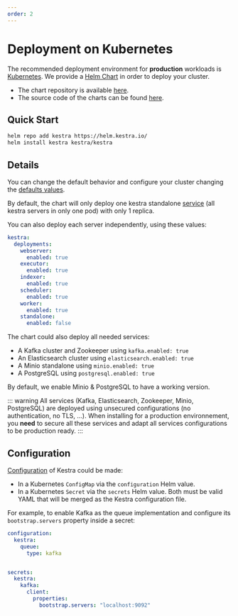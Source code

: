 ```yaml
---
order: 2
---
```

# Deployment on Kubernetes

The recommended deployment environment for **production** workloads is [Kubernetes](http://kubernetes.io/).
We provide a [Helm Chart](https://helm.sh/) in order to deploy your cluster.

- The chart repository is available [here](https://helm.kestra.io/).
- The source code of the charts can be found [here](https://github.com/kestra-io/helm-charts).

## Quick Start

```bash
helm repo add kestra https://helm.kestra.io/
helm install kestra kestra/kestra
```

## Details
You can change the default behavior and configure your cluster changing the [defaults values](https://github.com/kestra-io/helm-charts/blob/master/charts/kestra/values.yaml).

By default, the chart will only deploy one kestra standalone [service](../../../architecture) (all kestra servers in only one pod) with only 1 replica.

You can also deploy each server independently, using these values:
```yaml
kestra:
  deployments:
    webserver:
      enabled: true
    executor:
      enabled: true
    indexer:
      enabled: true
    scheduler:
      enabled: true
    worker:
      enabled: true
    standalone:
      enabled: false
```

The chart could also deploy all needed services:
- A Kafka cluster and Zookeeper using `kafka.enabled: true`
- An Elasticsearch cluster using `elasticsearch.enabled: true`
- A Minio standalone using `minio.enabled: true`
- A PostgreSQL using `postgresql.enabled: true`

By default, we enable Minio & PostgreSQL to have a working version.

::: warning
All services (Kafka, Elasticsearch, Zookeeper, Minio, PostgreSQL) are deployed using unsecured configurations (no authentication, no TLS, ...). When installing for a production environnement, you **need** to secure all these services and adapt all services configurations to be production ready.
:::


## Configuration

[Configuration](../../configuration) of Kestra could be made:
- In a Kubernetes `ConfigMap` via the `configuration` Helm value.
- In a Kubernetes `Secret` via the `secrets` Helm value.
Both must be valid YAML that will be merged as the Kestra configuration file.

For example, to enable Kafka as the queue implementation and configure its `bootstrap.servers` property inside a secret:

```yaml
configuration:
  kestra:
    queue:
      type: kafka


secrets:
  kestra:
    kafka:
      client:
        properties:
          bootstrap.servers: "localhost:9092"
```
